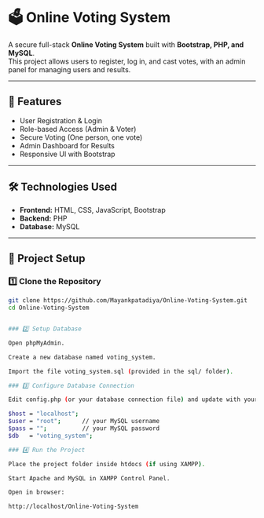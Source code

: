 # 🗳️ Online Voting System  

A secure full-stack **Online Voting System** built with **Bootstrap, PHP, and MySQL**.  
This project allows users to register, log in, and cast votes, with an admin panel for managing users and results.  

---

## 🚀 Features  
- User Registration & Login  
- Role-based Access (Admin & Voter)  
- Secure Voting (One person, one vote)  
- Admin Dashboard for Results  
- Responsive UI with Bootstrap  

---

## 🛠️ Technologies Used  
- **Frontend:** HTML, CSS, JavaScript, Bootstrap  
- **Backend:** PHP  
- **Database:** MySQL  

---

## 📂 Project Setup  

### 1️⃣ Clone the Repository  
```bash
git clone https://github.com/Mayankpatadiya/Online-Voting-System.git
cd Online-Voting-System


### 2️⃣ Setup Database

Open phpMyAdmin.

Create a new database named voting_system.

Import the file voting_system.sql (provided in the sql/ folder).

### 3️⃣ Configure Database Connection

Edit config.php (or your database connection file) and update with your credentials:

$host = "localhost";
$user = "root";      // your MySQL username
$pass = "";          // your MySQL password
$db   = "voting_system";

### 4️⃣ Run the Project

Place the project folder inside htdocs (if using XAMPP).

Start Apache and MySQL in XAMPP Control Panel.

Open in browser:

http://localhost/Online-Voting-System